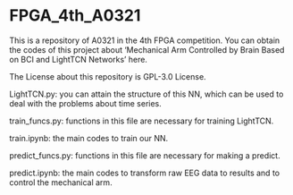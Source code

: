 # FPGA_4th_A0321

This is a repository of A0321 in the 4th FPGA competition. You can obtain the codes of this project about ‘Mechanical Arm Controlled by Brain Based on BCI and LightTCN Networks’ here.

The License about this repository is GPL-3.0 License.

LightTCN.py: you can attain the structure of this NN, which can be used to deal with the problems about time series.

train_funcs.py: functions in this file are necessary for training LightTCN.

train.ipynb: the main codes to train our NN.

predict_funcs.py: functions in this file are necessary for making a predict.

predict.ipynb: the main codes to transform raw EEG data to results and to control the mechanical arm.
